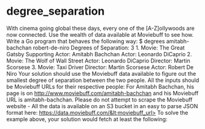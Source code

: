 # degree_separation
With cinema going global these days, every one of the [A-Z]ollywoods are now connected. Use the wealth of data available at Moviebuff to see how.  Write a Go program that behaves the following way:  $ degrees amitabh-bachchan robert-de-niro  Degrees of Separation: 3  1. Movie: The Great Gatsby Supporting Actor: Amitabh Bachchan Actor: Leonardo DiCaprio  2. Movie: The Wolf of Wall Street Actor: Leonardo DiCaprio Director: Martin Scorsese  3. Movie: Taxi Driver Director: Martin Scorsese Actor: Robert De Niro Your solution should use the Moviebuff data available to figure out the smallest degree of separation between the two people.  All the inputs should be Moviebuff URLs for their respective people: For Amitabh Bachchan, his page is on http://www.moviebuff.com/amitabh-bachchan and his Moviebuff URL is amitabh-bachchan.  Please do not attempt to scrape the Moviebuff website - All the data is available on an S3 bucket in an easy to parse JSON format here: https://data.moviebuff.com/&lt;moviebuff_url>  To solve the example above, your solution would fetch at least the following:
